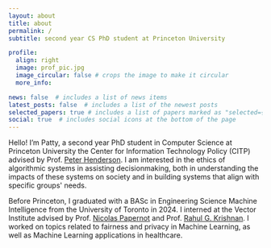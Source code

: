 ```yaml
---
layout: about
title: about
permalink: /
subtitle: second year CS PhD student at Princeton University

profile:
  align: right
  image: prof_pic.jpg
  image_circular: false # crops the image to make it circular
  more_info: 

news: false  # includes a list of news items
latest_posts: false  # includes a list of the newest posts
selected_papers: true # includes a list of papers marked as "selected={true}"
social: true  # includes social icons at the bottom of the page
---
```


Hello! I’m Patty, a second year PhD student in Computer Science at Princeton University the Center for Information Technology Policy (CITP) advised by Prof. [Peter Henderson](https://www.peterhenderson.co). I am interested in the ethics of algorithmic systems in assisting decisionmaking, both in understanding the impacts of these systems on society and in building systems that align with specific groups' needs.  

Before Princeton, I graduated with a BASc in Engineering Science Machine Intelligence from the University of Toronto in 2024. I interned at the Vector Institute advised by Prof. [Nicolas Papernot](https://www.papernot.fr) and Prof. [Rahul G. Krishnan](https://www.cs.toronto.edu/~rahulgk/). I worked on topics related to fairness and privacy in Machine Learning, as well as Machine Learning applications in healthcare. 

<!-- Write your biography here. Tell the world about yourself. Link to your favorite [subreddit](http://reddit.com). You can put a picture in, too. The code is already in, just name your picture `prof_pic.jpg` and put it in the `img/` folder.

Put your address / P.O. box / other info right below your picture. You can also disable any of these elements by editing `profile` property of the YAML header of your `_pages/about.md`. Edit `_bibliography/papers.bib` and Jekyll will render your [publications page](/al-folio/publications/) automatically.

Link to your social media connections, too. This theme is set up to use [Font Awesome icons](https://fontawesome.com/) and [Academicons](https://jpswalsh.github.io/academicons/), like the ones below. Add your Facebook, Twitter, LinkedIn, Google Scholar, or just disable all of them. -->